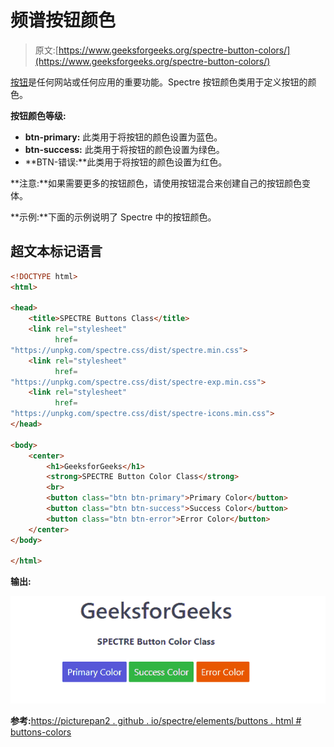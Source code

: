 # 频谱按钮颜色

> 原文:[https://www.geeksforgeeks.org/spectre-button-colors/](https://www.geeksforgeeks.org/spectre-button-colors/)

[按钮](https://www.geeksforgeeks.org/html-button-tag/)是任何网站或任何应用的重要功能。Spectre 按钮颜色类用于定义按钮的颜色。

**按钮颜色等级:**

*   **btn-primary:** 此类用于将按钮的颜色设置为蓝色。
*   **btn-success:** 此类用于将按钮的颜色设置为绿色。
*   **BTN-错误:**此类用于将按钮的颜色设置为红色。

**注意:**如果需要更多的按钮颜色，请使用按钮混合来创建自己的按钮颜色变体。

**示例:**下面的示例说明了 Spectre 中的按钮颜色。

## 超文本标记语言

```html
<!DOCTYPE html>
<html>

<head>
    <title>SPECTRE Buttons Class</title>
    <link rel="stylesheet" 
          href=
"https://unpkg.com/spectre.css/dist/spectre.min.css">
    <link rel="stylesheet" 
          href=
"https://unpkg.com/spectre.css/dist/spectre-exp.min.css">
    <link rel="stylesheet" 
          href=
"https://unpkg.com/spectre.css/dist/spectre-icons.min.css"> 
</head>

<body>
    <center>
        <h1>GeeksforGeeks</h1> 
        <strong>SPECTRE Button Color Class</strong>
        <br>
        <button class="btn btn-primary">Primary Color</button>
        <button class="btn btn-success">Success Color</button>
        <button class="btn btn-error">Error Color</button>
    </center>
</body>

</html>
```

**输出:**

![](img/beedbcc2c38d1744cbe70584db723b36.png)

**参考:**[https://picturepan2 . github . io/spectre/elements/buttons . html # buttons-colors](https://picturepan2.github.io/spectre/elements/buttons.html#buttons-colors)